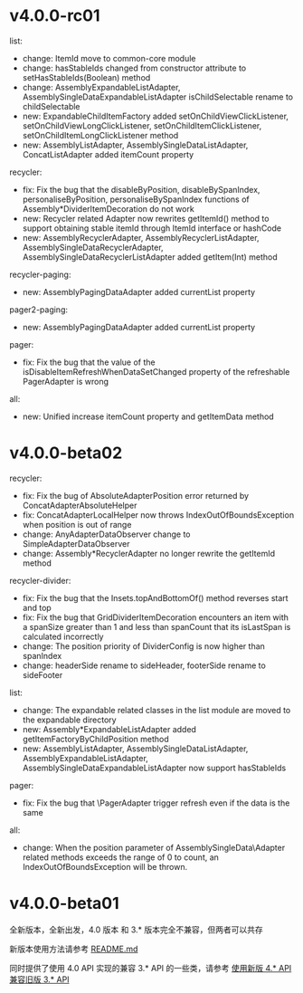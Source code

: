 # v4.0.0-rc01

list:
* change: ItemId move to common-core module
* change: hasStableIds changed from constructor attribute to setHasStableIds(Boolean) method
* change: AssemblyExpandableListAdapter, AssemblySingleDataExpandableListAdapter isChildSelectable rename to childSelectable
* new: ExpandableChildItemFactory added setOnChildViewClickListener, setOnChildViewLongClickListener, setOnChildItemClickListener, setOnChildItemLongClickListener method
* new: AssemblyListAdapter, AssemblySingleDataListAdapter, ConcatListAdapter added itemCount property

recycler:
* fix: Fix the bug that the disableByPosition, disableBySpanIndex, personaliseByPosition, personaliseBySpanIndex functions of Assembly\*DividerItemDecoration do not work
* new: Recycler related Adapter now rewrites getItemId() method to support obtaining stable itemId through ItemId interface or hashCode
* new: AssemblyRecyclerAdapter, AssemblyRecyclerListAdapter, AssemblySingleDataRecyclerAdapter, AssemblySingleDataRecyclerListAdapter added getItem(Int) method

recycler-paging:
* new: AssemblyPagingDataAdapter added currentList property

pager2-paging:
* new: AssemblyPagingDataAdapter added currentList property

pager:
* fix: Fix the bug that the value of the isDisableItemRefreshWhenDataSetChanged property of the refreshable PagerAdapter is wrong

all:
* new: Unified increase itemCount property and getItemData method

# v4.0.0-beta02

recycler:
* fix: Fix the bug of AbsoluteAdapterPosition error returned by ConcatAdapterAbsoluteHelper 
* fix: ConcatAdapterLocalHelper now throws IndexOutOfBoundsException when position is out of range
* change: AnyAdapterDataObserver change to SimpleAdapterDataObserver
* change: Assembly\*RecyclerAdapter no longer rewrite the getItemId method
  
recycler-divider:
* fix: Fix the bug that the Insets.topAndBottomOf() method reverses start and top
* fix: Fix the bug that GridDividerItemDecoration encounters an item with a spanSize greater than 1 and less than spanCount that its isLastSpan is calculated incorrectly
* change: The position priority of DividerConfig is now higher than spanIndex
* change: headerSide rename to sideHeader, footerSide rename to sideFooter

list:
* change: The expandable related classes in the list module are moved to the expandable directory
* new: Assembly\*ExpandableListAdapter added getItemFactoryByChildPosition method
* new: AssemblyListAdapter, AssemblySingleDataListAdapter, AssemblyExpandableListAdapter, AssemblySingleDataExpandableListAdapter now support hasStableIds

pager:
* fix: Fix the bug that \PagerAdapter trigger refresh even if the data is the same

all:
* change: When the position parameter of AssemblySingleData\Adapter related methods exceeds the range of 0 to count, an IndexOutOfBoundsException will be thrown.


# v4.0.0-beta01

全新版本，全新出发，4.0 版本 和 3.\* 版本完全不兼容，但两者可以共存

新版本使用方法请参考 [README.md](README.md)

同时提供了使用 4.0 API 实现的兼容 3.\* API 的一些类，请参考 [使用新版 4.* API 兼容旧版 3.* API](docs/wiki/old_api_compat.md)